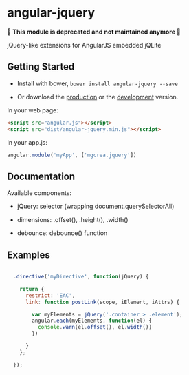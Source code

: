 # angular-jquery

**🚧 This module is deprecated and not maintained anymore 🚧**

jQuery-like extensions for AngularJS embedded jQLite

## Getting Started

+ Install with bower, `bower install angular-jquery --save`

+ Or download the [production][min] or the [development][max] version.

[min]: https://raw.github.com/mgcrea/angular-jquery/master/dist/angular-jquery.min.js
[max]: https://raw.github.com/mgcrea/angular-jquery/master/dist/angular-jquery.js

In your web page:

```html
<script src="angular.js"></script>
<script src="dist/angular-jquery.min.js"></script>
```

In your app.js:

```js
angular.module('myApp', ['mgcrea.jquery'])
```

## Documentation

Available components:

+ jQuery: selector (wrapping document.querySelectorAll)

+ dimensions: .offset(), .height(), .width()

+ debounce: debounce() function

## Examples

```js

  .directive('myDirective', function(jQuery) {

    return {
      restrict: 'EAC',
      link: function postLink(scope, iElement, iAttrs) {

        var myElements = jQuery('.container > .element');
        angular.each(myElements, function(el) {
          console.warn(el.offset(), el.width())
        })

      }
    };

  });
```
